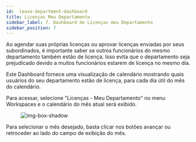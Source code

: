 ```yaml
---
id:  leave-department-dashboard
title: Licenças Meu Departamento
sidebar_label: 7. Dashboard de Licenças meu Departamento
sidebar_position: 7
---
```


Ao agendar suas próprias licenças ou aprovar licenças enviadas por seus subordinados, é importante saber se outros funcionários do mesmo departamento também estão de licença. Isso evita que o departamento seja prejudicado devido a muitos funcionários estarem de licença no mesmo dia.

Este Dashboard fornece uma visualização de calendário mostrando quais usuários do seu departamento estão de licença, para cada dia útil do mês do calendário.

Para acessar, selecione "Licenças - Meu Departamento" no menu Workspaces e o calendário do mês atual será exibido.

<figure>

![img-box-shadow](/img/university/dashboards/leaves-department-dashboard/university-leaves-department-1.png)
<figcaption></figcaption>
</figure>

Para selecionar o mês desejado, basta clicar nos botões avançar ou retroceder ao lado do campo de exibição do mês.